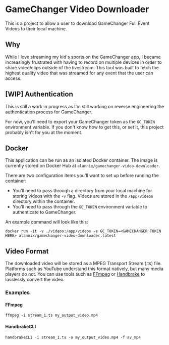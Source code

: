 # GameChanger Video Downloader

This is a project to allow a user to download GameChanger Full Event Videos to their local machine.

## Why

While I love streaming my kid's sports on the GameChanger app, I became increasingly frustrated with having to record on multiple devices in order to share video/clips outside of the livestream.  This tool was built to fetch the highest quality video that was streamed for any event that the user can access.

## [WIP] Authentication

This is still a work in progress as I'm still working on reverse engineering the authentication process for GameChanger.

For now, you'll need to export your GameChanger token as the `GC_TOKEN` environment variable.  If you don't know how to get this, or set it, this project probably isn't for you at the moment.

## Docker

This application can be run as an isolated Docker container.  The image is currently stored on Docker Hub at `alannix/gamechanger-video-downloader`.

There are two configuration items you'll want to set up before running the container:
- You'll need to pass through a directory from your local machine for storing videos with the `-v` flag.  Videos are stored in the `/app/videos` directory within the container.
- You'll need to pass through the `GC_TOKEN` environment variable to authenticate to GameChanger.

An example command will look like this:
```
docker run -it -v ./videos:/app/videos -e GC_TOKEN=<GAMECHANGER TOKEN HERE> alannix/gamechanger-video-downloader:latest
```

## Video Format

The downloaded video will be stored as a MPEG Transport Stream (.ts) file.  Platforms such as YouTube understand this format natively, but many media players do not.  You can use tools such as [FFmpeg](https://www.ffmpeg.org/) or [Handbrake](https://handbrake.fr/) to losslessly convert the video.

### Examples

#### FFmpeg
```
ffmpeg -i stream_1.ts my_output_video.mp4
```

#### HandbrakeCLI
```
handbrakeCLI -i stream_1.ts -o my_output_video.mp4 -f av_mp4
```
